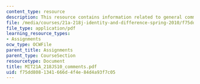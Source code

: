 ```yaml
---
content_type: resource
description: This resource contains information related to general comments on papers.
file: /media/courses/21a-218j-identity-and-difference-spring-2010/f75dd8081341666d4f4e84d4a93f7c05_MIT21A_218JS10_comments.pdf
file_type: application/pdf
learning_resource_types:
- Assignments
ocw_type: OCWFile
parent_title: Assignments
parent_type: CourseSection
resourcetype: Document
title: MIT21A_218JS10_comments.pdf
uid: f75dd808-1341-666d-4f4e-84d4a93f7c05
---
```

